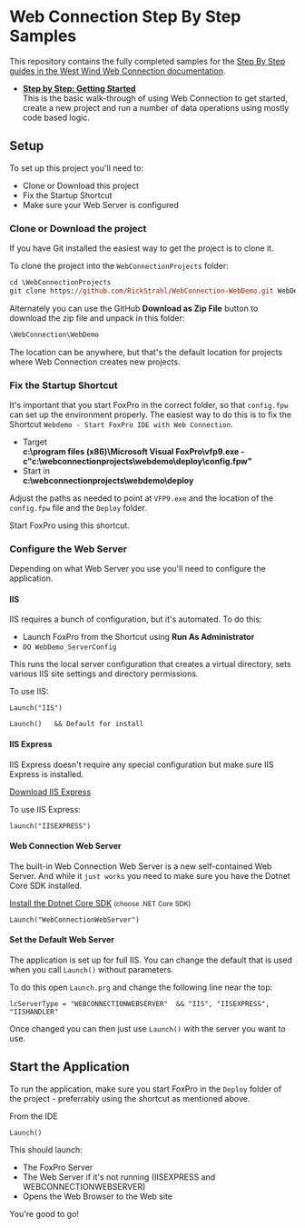 # Web Connection Step By Step Samples

This repository contains the fully completed samples for the [Step By Step guides in the West Wind Web Connection documentation](http://www.west-wind.com/webconnection/docs/?page=_0nb1al6fm.htm).


* **[Step by Step: Getting Started](http://www.west-wind.com/webconnection/docs/?page=_0nb1al6fm.htm)**  
This is the basic walk-through of using Web Connection to get started, create a new project and run a number of data operations using mostly code based logic.

## Setup
To set up this project you'll need to:

* Clone or Download this project
* Fix the Startup Shortcut
* Make sure your Web Server is configured

### Clone or Download the project
If you have Git installed the easiest way to get the project is to clone it. 

To clone the project into the `WebConnectionProjects` folder:

```ps
cd \WebConnectionProjects
git clone https://github.com/RickStrahl/WebConnection-WebDemo.git WebDemo
```

Alternately you can use the GitHub **Download as Zip File** button to download the zip file and unpack in this folder:

```ps
\WebConnection\WebDemo
```

The location can be anywhere, but that's the default location for projects where Web Connection creates new projects.

### Fix the Startup Shortcut
It's important that you start FoxPro in the correct folder, so that `config.fpw` can set up the environment properly. The easiest way to do this is to fix the Shortcut `Webdemo - Start FoxPro IDE with Web Connection`.

* Target    
 **c:\program files (x86)\Microsoft Visual FoxPro\vfp9.exe  -c"c:\webconnectionprojects\webdemo\deploy\config.fpw"**
* Start in    
 **c:\webconnectionprojects\webdemo\deploy**

Adjust the paths as needed to point at `VFP9.exe` and the location of the `config.fpw` file and the `Deploy` folder.

Start FoxPro using this shortcut.

### Configure the Web Server
Depending on what Web Server you use you'll need to configure the application.

#### IIS
IIS requires a bunch of configuration, but it's automated. To do this:

* Launch FoxPro from the Shortcut using **Run As Administrator**
* `DO WebDemo_ServerConfig`

This runs the local server configuration that creates a virtual directory, sets various IIS site settings and directory permissions. 

To use IIS:

```foxpro
Launch("IIS")

Launch()   && Default for install
```

#### IIS Express
IIS Express doesn't require any special configuration but make sure IIS Express is installed.

[Download IIS Express](https://www.microsoft.com/en-us/download/details.aspx?id=48264)

To use IIS Express:  

```foxpro
launch("IISEXPRESS")
```

#### Web Connection Web Server
The built-in Web Connection Web Server is a new self-contained Web Server. And while it `just works` you need to make sure you have the Dotnet Core SDK installed.

[Install the Dotnet Core SDK](https://dotnet.microsoft.com/download) <small>(choose .NET Core SDK)</small>

```foxpro
Launch("WebConnectionWebServer")
```

#### Set the Default Web Server
The application is set up for full IIS. You can change the default that is used when you call `Launch()` without parameters.

To do this open `Launch.prg` and change the following line near the top:

```foxpro
lcServerType = "WEBCONNECTIONWEBSERVER"  && "IIS", "IISEXPRESS", "IISHANDLER"
```

Once changed you can then just use `Launch()` with the server you want to use.

## Start the Application
To run the application, make sure you start FoxPro in the `Deploy` folder of the project - preferrably using the shortcut as mentioned above.

From the IDE

```foxpro
Launch()
```

This should launch:

* The FoxPro Server
* The Web Server if it's not running (IISEXPRESS and WEBCONNECTIONWEBSERVER)
* Opens the Web Browser to the Web site

You're good to go!